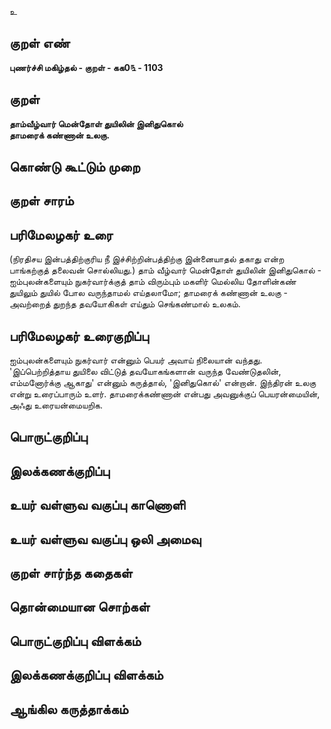 உ

## குறள் எண் 

**புணர்ச்சி மகிழ்தல் - குறள் - கக0௩ - 1103**

## குறள் 

**தாம்வீழ்வார் மென்தோள் துயிலின் இனிதுகொல்  
தாமரைக் கண்ணான் உலகு.** 

## கொண்டு கூட்டும் முறை


## குறள் சாரம் 


## பரிமேலழகர் உரை

(நிரதிசய இன்பத்திற்குரிய நீ இச்சிற்றின்பத்திற்கு இன்னையாதல் தகாது என்ற பாங்கற்குத் தலைவன் சொல்லியது.) தாம் வீழ்வார் மென்தோள் துயிலின் இனிதுகொல் - ஐம்புலன்களையும் நுகர்வார்க்குத் தாம் விரும்பும் மகளிர் மெல்லிய தோளின்கண் துயிலும் துயில் போல வருந்தாமல் எய்தலாமோ; தாமரைக் கண்ணான் உலகு - அவற்றைத் துறந்த தவயோகிகள் எய்தும் செங்கண்மால் உலகம்.

## பரிமேலழகர் உரைகுறிப்பு   

ஐம்புலன்களையும் நுகர்வார் என்னும் பெயர் அவாய் நிலையான் வந்தது. 'இப்பெற்றித்தாய துயிலை விட்டுத் தவயோகங்களான் வருந்த வேண்டுதலின், எம்மனோர்க்கு ஆகாது' என்னும் கருத்தால், 'இனிதுகொல்' என்றான். இந்திரன் உலகு என்று உரைப்பாரும் உளர். தாமரைக்கண்ணான் என்பது அவனுக்குப் பெயரன்மையின், அஃது உரையன்மையறிக.

## பொருட்குறிப்பு 


## இலக்கணக்குறிப்பு  


## உயர் வள்ளுவ வகுப்பு காணொளி


## உயர் வள்ளுவ வகுப்பு ஒலி அமைவு 

 
## குறள் சார்ந்த கதைகள் 


## தொன்மையான சொற்கள்


## பொருட்குறிப்பு விளக்கம்


## இலக்கணக்குறிப்பு விளக்கம்


## ஆங்கில கருத்தாக்கம் 


